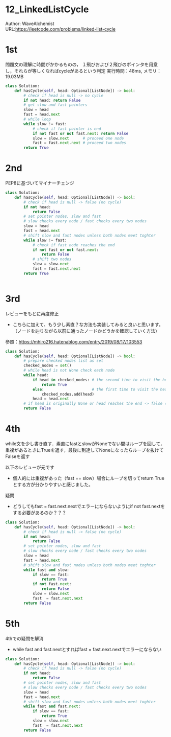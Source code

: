 # 12_LinkedListCycle
Author: WaveAlchemist  
URL:https://leetcode.com/problems/linked-list-cycle

# 1st 
問題文の理解に時間がかかるものの，
１飛びおよび２飛びのポインタを用意し，それらが等しくなればcycleがあるという判定
実行時間：48ms, メモリ：19.03MB

``` Python
class Solution:
    def hasCycle(self, head: Optional[ListNode]) -> bool:
        # check if head is null -> no cycle
        if not head: return False
        # get slow and fast pointers 
        slow = head
        fast = head.next
        # while loop
        while slow != fast:
            # check if fast pointer is end
            if not fast or not fast.next: return False
            slow = slow.next      # proceed one node
            fast = fast.next.next # proceed two nodes
        return True
```

# 2nd
PEP8に基づいてマイナーチェンジ

``` Python
class Solution:
    def hasCycle(self, head: Optional[ListNode]) -> bool:
        # check if head is null -> false (no cycle)
        if not head:
            return False
        # set pointer nodes, slow and fast
        # slow checks every node / fast checks every two nodes
        slow = head
        fast = head.next
        # shift slow and fast nodes unless both nodes meet toghter
        while slow != fast:
            # check if fast node reaches the end
            if not fast or not fast.next:
                return False
            # shift two nodes
            slow = slow.next
            fast = fast.next.next
        return True
        
```

# 3rd
レビューをもとに再度修正
- こちらに加えて、もう少し素直？な方法も実装してみると良いと思います。
（ノードを辿りながら以前に通ったノードかどうかを確認していく方法）

参照：https://mhiro216.hatenablog.com/entry/2019/08/17/103553

``` Python
class Solution:
    def hasCycle(self, head: Optional[ListNode]) -> bool:
        # prepare checked nodes list as set 
        checked_nodes = set()
        # while head is not None check each node
        while head:
            if head in checked_nodes: # the second time to visit the head
                return True 
            else:                     # the first time to visit the head
                checked_nodes.add(head)
            head = head.next
        # if head is originally None or head reaches the end -> false (no cycle)
        return False 
```

# 4th
while文を少し書き直す．素直にfastとslowがNoneでない間はループを回して，重複があるときにTrueを返す，最後に到達してNoneになったらループを抜けてFalseを返す


以下のレビューが元です
- 個人的には重複があった（fast == slow）場合にループを切ってreturn Trueとする方が分かりやすいと感じました。

疑問
- どうしてもfast  = fast.next.nextでエラーにならないようにif not fast.nextをする必要があるのか？？？


``` Python
class Solution:
    def hasCycle(self, head: Optional[ListNode]) -> bool:
        # check if head is null -> false (no cycle)
        if not head:
            return False
        # set pointer nodes, slow and fast
        # slow checks every node / fast checks every two nodes
        slow = head
        fast = head.next
        # shift slow and fast nodes unless both nodes meet toghter
        while fast and slow:
            if slow == fast:
                return True
            if not fast.next:
                return False
            slow = slow.next
            fast  = fast.next.next
        return False
```

# 5th
4thでの疑問を解消
- while fast and fast.nextとすればfast = fast.next.nextでエラーにならない


``` Python
class Solution:
    def hasCycle(self, head: Optional[ListNode]) -> bool:
        # check if head is null -> false (no cycle)
        if not head:
            return False
        # set pointer nodes, slow and fast
        # slow checks every node / fast checks every two nodes
        slow = head
        fast = head.next
        # shift slow and fast nodes unless both nodes meet toghter
        while fast and fast.next:
            if slow == fast:
                return True
            slow = slow.next
            fast  = fast.next.next
        return False
```